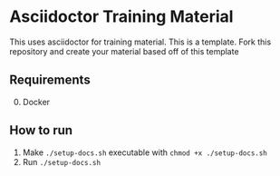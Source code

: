 # Asciidoctor Training Material

This uses asciidoctor for training material. This is a template. Fork this repository and create your material based off of this template

## Requirements

0. Docker

## How to run

1. Make `./setup-docs.sh` executable with `chmod +x ./setup-docs.sh`
2. Run `./setup-docs.sh`

